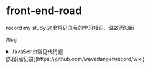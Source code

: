 # front-end-road
record my study
这里将记录我的学习知识，温故而知新

#log

<details>
  <summary>JavaScript常见代码题</summary>
  
</details>
[知识点记录](https://github.com/wavedanger/record/wiki)


